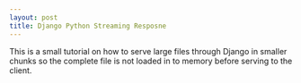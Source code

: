 ```yaml
---
layout: post
title: Django Python Streaming Resposne
---
```


This is a small tutorial on how to serve large files through Django in smaller
chunks so the complete file is not loaded in to memory before serving to the
client.
